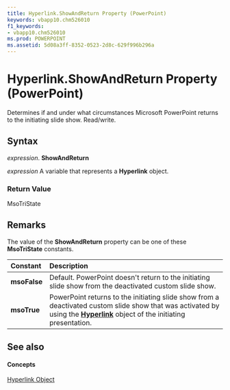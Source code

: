 ```yaml
---
title: Hyperlink.ShowAndReturn Property (PowerPoint)
keywords: vbapp10.chm526010
f1_keywords:
- vbapp10.chm526010
ms.prod: POWERPOINT
ms.assetid: 5d08a3ff-8352-0523-2d8c-629f996b296a
---
```



# Hyperlink.ShowAndReturn Property (PowerPoint)

Determines if and under what circumstances Microsoft PowerPoint returns to the initiating slide show. Read/write.


## Syntax

 _expression_. **ShowAndReturn**

 _expression_ A variable that represents a **Hyperlink** object.


### Return Value

MsoTriState


## Remarks

The value of the  **ShowAndReturn** property can be one of these **MsoTriState** constants.



|**Constant**|**Description**|
|:-----|:-----|
|**msoFalse**|Default. PowerPoint doesn't return to the initiating slide show from the deactivated custom slide show.|
|**msoTrue**| PowerPoint returns to the initiating slide show from a deactivated custom slide show that was activated by using the **[Hyperlink](hyperlink-object-powerpoint.md)** object of the initiating presentation.|

## See also


#### Concepts


[Hyperlink Object](hyperlink-object-powerpoint.md)

